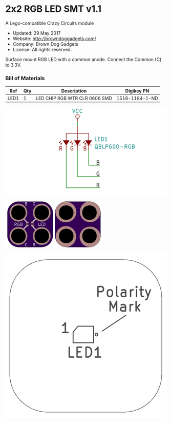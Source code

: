 <!--- start title --->
# 2x2 RGB LED SMT v1.1
A Lego-compatible Crazy Circuits module

- Updated: 29 May 2017
- Website: http://browndoggadgets.com/
- Company: Brown Dog Gadgets
- License: All rights reserved.

<!--- end title --->
Surface mount RGB LED with a common anode. Connect the Common (C) to 3.3V.

<!--- bom start --->
### Bill of Materials

|Ref|Qty|Description|Digikey PN|
|---|---|-----------|------|
|LED1|1|LED CHIP RGB WTR CLR 0606 SMD|1516-1184-1-ND|


<!--- bom end --->

![Schematic](schematic.png)

![Gerber Preview](preview.png)

![Assembly](assembly.png)


